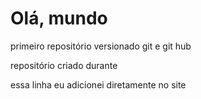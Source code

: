 # Olá, mundo
 primeiro repositório versionado git e git hub

repositório criado durante 

essa linha eu adicionei diretamente no site
